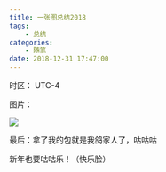 ```yaml
---
title: 一张图总结2018
tags: 
    - 总结
categories:
    - 随笔
date: 2018-12-31 17:47:00
---
```


时区： UTC-4

图片：

![](/images/media/bye2018/gugugu.jpg)

最后：拿了我的包就是我鸽家人了，咕咕咕

新年也要咕咕乐！（快乐脸）
